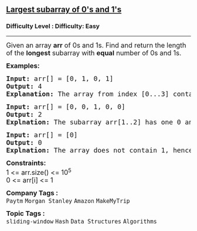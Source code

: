<h2><a href="https://www.geeksforgeeks.org/problems/largest-subarray-of-0s-and-1s/1?itm_source=geeksforgeeks&itm_medium=article&itm_campaign=practice_card">Largest subarray of 0's and 1's</a></h2><h3>Difficulty Level : Difficulty: Easy</h3><hr><div class="problems_problem_content__Xm_eO"><p><span style="font-size: 18px;">Given an array <strong>arr</strong> of 0s and 1s. Find and return the length of the <strong>longest</strong> subarray with <strong>equal</strong> number of 0s and 1s.</span></p>
<p><span style="font-size: 18px;"><strong>Examples:</strong></span></p>
<pre><span style="font-size: 18px;"><strong>Input: </strong>arr[] = [0, 1, 0, 1]
<strong>Output: </strong>4<strong>
Explanation: </strong>The array from index [0...3] contains equal number of 0's and 1's. Thus maximum length of subarray having equal number of 0's and 1's is 4.</span></pre>
<pre><span style="font-size: 18px;"><strong>Input: </strong>arr[] = [0, 0, 1, 0, 0]
<strong>Output: </strong>2<br><strong>Explnation: </strong>The subarray arr[1..2] has one 0 and one 1. Thus the length of the longest subarray with equal 0s and 1s is 2.</span></pre>
<pre><span style="font-size: 18px;"><strong>Input: </strong>arr[] = [0]
<strong>Output: </strong>0<br><strong>Explnation: </strong>The array does not contain 1, hence the subarray cannot be found haveing equal 0s and 1s. Hence, the answer is 0.</span></pre>
<p><span style="font-size: 18px;"><strong>Constraints:</strong><br>1 &lt;= arr.size() &lt;= 10<sup>5</sup><br>0 &lt;= arr[i] &lt;= 1</span></p></div><p><span style=font-size:18px><strong>Company Tags : </strong><br><code>Paytm</code>&nbsp;<code>Morgan Stanley</code>&nbsp;<code>Amazon</code>&nbsp;<code>MakeMyTrip</code>&nbsp;<br><p><span style=font-size:18px><strong>Topic Tags : </strong><br><code>sliding-window</code>&nbsp;<code>Hash</code>&nbsp;<code>Data Structures</code>&nbsp;<code>Algorithms</code>&nbsp;